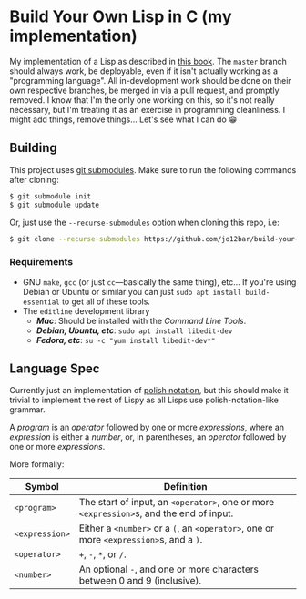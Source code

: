# Build Your Own Lisp in C (my implementation)

My implementation of a Lisp as described in [this book](http://www.buildyourownlisp.com/chapter2_installation).
The `master` branch should always work, be deployable, even if it isn't
actually working as a "programming language". All in-development work should be
done on their own respective branches, be merged in via a pull request, and
promptly removed. I know that I'm the only one working on this, so it's not
really necessary, but I'm treating it as an exercise in programming
cleanliness. I might add things, remove things... Let's see what I can do :grin:

## Building
This project uses [git submodules](https://git-scm.com/book/en/v2/Git-Tools-Submodules).
Make sure to run the following commands after cloning:

```bash
$ git submodule init
$ git submodule update
```

Or, just use the `--recurse-submodules` option when cloning this repo, i.e:

```bash
$ git clone --recurse-submodules https://github.com/jo12bar/build-your-own-lisp-c.git
```

### Requirements
- GNU `make`, `gcc` (or just `cc`&mdash;basically the same thing), etc... If
  you're using Debian or Ubuntu or similar you can just
  `sudo apt install build-essential` to get all of these tools.
- The `editline` development library
  - __*Mac*__: Should be installed with the *Command Line Tools*.
  - __*Debian, Ubuntu, etc*__: `sudo apt install libedit-dev`
  - __*Fedora, etc*__: `su -c "yum install libedit-dev*"`

## Language Spec

Currently just an implementation of
[polish notation](http://en.wikipedia.org/wiki/Polish_notation), but this
should make it trivial to implement the rest of Lispy as all Lisps use
polish-notation-like grammar.

A *program* is an *operator* followed by one or more *expressions*, where an
*expression* is either a *number*, or, in parentheses, an *operator* followed by
one or more *expressions*.

More formally:

| Symbol         | Definition                                                                              |
|----------------|-----------------------------------------------------------------------------------------|
| `<program>`    | The start of input, an `<operator>`, one or more `<expression>`s, and the end of input. |
| `<expression>` | Either a `<number>` or a `(`, an `<operator>`, one or more `<expression>`s, and a `)`.  |
| `<operator>`   | `+`, `-`, `*`, or `/`.                                                                  |
| `<number>`     | An optional `-`, and one or more characters between 0 and 9 (inclusive).                |
